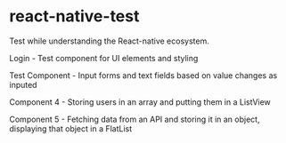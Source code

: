 # react-native-test

Test while understanding the React-native ecosystem.

Login - Test component for UI elements and styling

Test Component - Input forms and text fields based on value changes as inputed

Component 4 - Storing users in an array and putting them in a ListView

Component 5 - Fetching data from an API and storing it in an object, displaying that object in a FlatList
